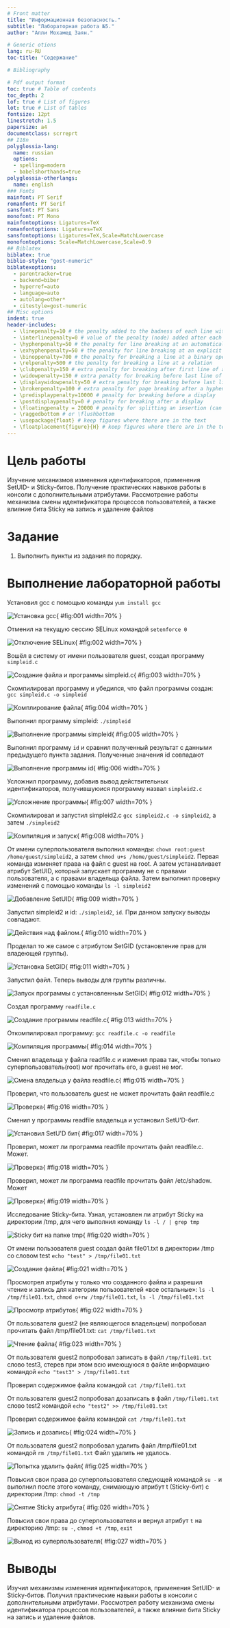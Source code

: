 ```yaml
---
# Front matter
title: "Информационная безопасность."
subtitle: "Лабораторная работа №5."
author: "Алли Мохамед Заян."

# Generic otions
lang: ru-RU
toc-title: "Содержание"

# Bibliography

# Pdf output format
toc: true # Table of contents
toc_depth: 2
lof: true # List of figures
lot: true # List of tables
fontsize: 12pt
linestretch: 1.5
papersize: a4
documentclass: scrreprt
## I18n
polyglossia-lang:
  name: russian
  options:
  - spelling=modern
  - babelshorthands=true
polyglossia-otherlangs:
  name: english
### Fonts
mainfont: PT Serif
romanfont: PT Serif
sansfont: PT Sans
monofont: PT Mono
mainfontoptions: Ligatures=TeX
romanfontoptions: Ligatures=TeX
sansfontoptions: Ligatures=TeX,Scale=MatchLowercase
monofontoptions: Scale=MatchLowercase,Scale=0.9
## Biblatex
biblatex: true
biblio-style: "gost-numeric"
biblatexoptions:
  - parentracker=true
  - backend=biber
  - hyperref=auto
  - language=auto
  - autolang=other*
  - citestyle=gost-numeric
## Misc options
indent: true
header-includes:
  - \linepenalty=10 # the penalty added to the badness of each line within a paragraph (no associated penalty node) Increasing the value makes tex try to have fewer lines in the paragraph.
  - \interlinepenalty=0 # value of the penalty (node) added after each line of a paragraph.
  - \hyphenpenalty=50 # the penalty for line breaking at an automatically inserted hyphen
  - \exhyphenpenalty=50 # the penalty for line breaking at an explicit hyphen
  - \binoppenalty=700 # the penalty for breaking a line at a binary operator
  - \relpenalty=500 # the penalty for breaking a line at a relation
  - \clubpenalty=150 # extra penalty for breaking after first line of a paragraph
  - \widowpenalty=150 # extra penalty for breaking before last line of a paragraph
  - \displaywidowpenalty=50 # extra penalty for breaking before last line before a display math
  - \brokenpenalty=100 # extra penalty for page breaking after a hyphenated line
  - \predisplaypenalty=10000 # penalty for breaking before a display
  - \postdisplaypenalty=0 # penalty for breaking after a display
  - \floatingpenalty = 20000 # penalty for splitting an insertion (can only be split footnote in standard LaTeX)
  - \raggedbottom # or \flushbottom
  - \usepackage{float} # keep figures where there are in the text
  - \floatplacement{figure}{H} # keep figures where there are in the text
---
```


# Цель работы

Изучение механизмов изменения идентификаторов, применения
SetUID- и Sticky-битов. Получение практических навыков работы в консоли с дополнительными атрибутами. Рассмотрение работы механизма
смены идентификатора процессов пользователей, а также влияние бита
Sticky на запись и удаление файлов

# Задание

1) Выполнить пункты из задания по порядку.

# Выполнение лабораторной работы

Установил gcc с помощью команды `yum install gcc`

![Установка gcc](../images/1.png){ #fig:001 width=70% }

Отменил на текущую сессию SELinux командой `setenforce 0`

![Отключение SELinux](../images/2.png){ #fig:002 width=70% }

Вошёл в систему от имени пользователя guest, создал программу `simpleid.c`

![Создание файла и программы `simpleid.c`](../images/3.png){ #fig:003 width=70% }

Скомпилировал программу и убедился, что файл программы создан: `gcc simpleid.c -o simpleid`

![Комплирование файла](../images/4.png){ #fig:004 width=70% }

Выполнил программу simpleid: `./simpleid`

![Выполнение программы `simpleid`](../images/5.png){ #fig:005 width=70% }

Выполнил программу `id` и сравнил полученный результат с данными предыдущего пункта задания. Полученные значения id совпадают

![Выполнение программы id](../images/6.png){ #fig:006 width=70% }

Усложнил программу, добавив вывод действительных идентификаторов, получившуюися программу назвал `simpleid2.c`

![Усложнение программы](../images/7.png){ #fig:007 width=70% }

Скомпилировал и запустил simpleid2.c `gcc simpleid2.c -o simpleid2`, а затем `./simpleid2`

![Компиляция и запуск](../images/8.png){ #fig:008 width=70% }

От имени суперпользователя выполнил команды: `chown root:guest /home/guest/simpleid2`, а затем `chmod u+s /home/guest/simpleid2`. Первая команда изменяет права на файл с guest на root. А затем устанавливает атрибут SetUID, который запускает программу не с правами пользователя, а с правами владельца файла.
Затем выполнил  проверку изменений с помощью команды `ls -l simpleid2`

![Добавление SetUID](../images/9.png){ #fig:009 width=70% }

Запустил simpleid2 и id: `./simpleid2`, `id`. При данном запуску выводы совпадают.

![Действия над файлом.](../images/10.png){ #fig:010 width=70% }

Проделал то же самое с атрибутом SetGID (установление прав для владеющей группы).

![Установка SetGID](../images/11.png){ #fig:011 width=70% }

Запустил файл. Теперь выводы для группы различны.

![Запуск программы с установленным SetGID](../images/12.png){ #fig:012 width=70% }

Создал программу `readfile.c`

![Создание программы readfile.c](../images/13.png){ #fig:013 width=70% }

Откомпилировал программу: `gcc readfile.c -o readfile`

![Компиляция программы](../images/14.png){ #fig:014 width=70% }

Сменил владельца у файла readfile.c и изменил права так, чтобы только суперпользователь(root) мог прочитать его, a guest не мог.

![Смена владельца у файла readfile.c](../images/15.png){ #fig:015 width=70% }

Проверил, что пользователь guest не может прочитать файл readfile.с

![Проверка](../images/16.png){ #fig:016 width=70% }

Сменил у программы readfile владельца и установил SetU’D-бит.

![Установил SetU'D бит](../images/17.png){ #fig:017 width=70% }

Проверил, может ли программа readfile прочитать файл readfile.c. Может.

![Проверка](../images/16.png){ #fig:018 width=70% }

Проверил, может ли программа readfile прочитать файл /etc/shadow. Может

![Проверка](../images/17.png){ #fig:019 width=70% }

Исследование Sticky-бита. Узнал, установлен ли атрибут Sticky на директории /tmp, для чего выполнил команду `ls -l / | grep tmp`

![Sticky бит на папке tmp](../images/18.png){ #fig:020 width=70% }

От имени пользователя guest создал файл file01.txt в директории /tmp
со словом test `echo "test" > /tmp/file01.txt`

![Создание файла](../images/19.png){ #fig:021 width=70% }

Просмотрел атрибуты у только что созданного файла и разрешил чтение и запись для категории пользователей «все остальные»: `ls -l /tmp/file01.txt`, `chmod o+rw /tmp/file01.txt`, `ls -l /tmp/file01.txt`

![Просмотр атрибутов](../images/20.png){ #fig:022 width=70% }

От пользователя guest2 (не являющегося владельцем) попробовал прочитать файл /tmp/file01.txt: `cat /tmp/file01.txt`

![Чтение файла](../images/21.png){ #fig:023 width=70% }

От пользователя guest2 попробовал записать в файл `/tmp/file01.txt`
слово test3, стерев при этом всю имеющуюся в файле информацию командой
`echo "test3" > /tmp/file01.txt`

Проверил содержимое файла командой `cat /tmp/file01.txt`

От пользователя guest2 попробовал дозаписать в файл `/tmp/file01.txt` слово test2 командой `echo "test2" >> /tmp/file01.txt`

Проверил содержимое файла командой `cat /tmp/file01.txt`

![Запись и дозапись](../images/22.png){ #fig:024 width=70% }

От пользователя guest2 попробовал удалить файл /tmp/file01.txt командой `rm /tmp/file01.txt` Файл удалить не удалось.

![Попытка удалить файл](../images/23.png){ #fig:025 width=70% }

Повысил свои права до суперпользователя следующей командой `su -`
и выполнил после этого команду, снимающую атрибут t (Sticky-бит) с
директории /tmp: `chmod -t /tmp`

![Снятие Sticky атрибута](../images/24.png){ #fig:026 width=70% }

Повысил свои права до суперпользователя и вернул атрибут `t` на директорию /tmp: `su -`, `chmod +t /tmp`, `exit`

![Выход из суперпользователя](../images/25.png){ #fig:027 width=70% }

# Выводы

Изучил механизмы изменения идентификаторов, применения
SetUID- и Sticky-битов. Получил практические навыки работы в консоли с дополнительными атрибутами. Рассмотрел работу механизма
смены идентификатора процессов пользователей, а также влияние бита
Sticky на запись и удаление файлов.
